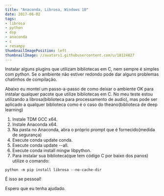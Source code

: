 ```yaml
---
title: "Anaconda, Librosa, Windows 10"
date: 2017-06-02
tags:
- librosa
- python
- dsp
- anaconda
- c
- resampy
thumbnailImagePosition: left
thumbnailImage: //avatars1.githubusercontent.com/u/18124827
---
```


Instalar alguns plugins que utilizam bibliotecas em C, nem sempre é simples com python. Se o ambiente não estiver redondo pode dar alguns problemas chatinhos de compilação.

Abaixo eu montei um passo-a-passo de como deixar o ambiente OK para instalar qualquer pacote que utilize bibliotecas em C. No meu teste estou utilizando a librosa(biblioteca para processamento de audio), mas pode ser aplicado a qualquer biblioteca como é o caso do theano(biblioteca de deep learning)

1. Instale TDM GCC x64.
2. Instale Anaconda x64.
3. Na pasta no Anaconda, abra o próprio prompt que é fornecido(medida de segurança)
4. Execute conda update conda.
5. Execute conda update --all.
6. Execute conda install mingw libpython.
6. Para instalar sua biblioteca(que tem código C por baixo dos panos) utilize o comando:
```
python -m pip install librosa --no-cache-dir
```

É isso ae pessoal!

Espero que eu tenha ajudado.
